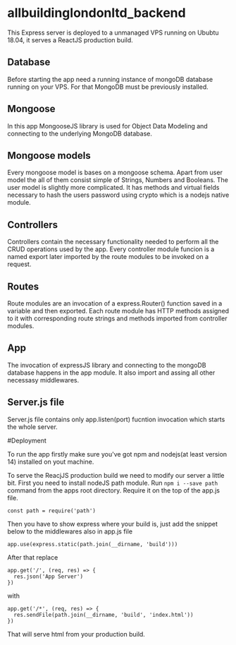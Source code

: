 # allbuildinglondonltd_backend 
This Express server is deployed to a unmanaged VPS running on Ububtu 18.04, it serves a ReactJS production build.



## Database

Before starting the app need a running instance of mongoDB database running on your VPS. For that MongoDB must be previously installed.

## Mongoose 

In this app MongooseJS library is used for Object Data Modeling and connecting to the underlying MongoDB database.

## Mongoose models

Every mongoose model is bases on a mongoose schema.
Apart from user model the all of them consist simple of Strings, Numbers and Booleans.
The user model is slightly more complicated. It has methods and virtual fields necessary to hash the users password using crypto which is a nodejs native module.

## Controllers

Controllers contain the necessary functionality needed to perform all the CRUD operations used by the app.
Every controller module funcion is a named export later imported by the route modules to be invoked on a request.

## Routes

Route modules are an invocation of a express.Router() function saved in a variable and then exported.
Each route module has HTTP methods assigned to it with corresponding route strings and methods imported from controller modules.


## App

The invocation of expressJS library and connecting to the mongoDB database happens in the app module. It also import and assing all other necessasy middlewares.

## Server.js file

Server.js file contains only app.listen(port) fucntion invocation which starts the whole server.


#Deployment

To run the app firstly make sure you've got npm and nodejs(at least version 14) installed on yout machine.

To serve the ReacjJS production build we need to modify our server a little bit.
First you need to install nodeJS path module.
Run ``` npm i --save path ``` command from the apps root directory.
Require it on the top of the app.js file.

``` const path = require('path') ```

Then you have to show express where your build is, just add the snippet below to the middlewares also in app.js file

``` app.use(express.static(path.join(__dirname, 'build'))) ```

After that replace 

```
app.get('/', (req, res) => {
  res.json('App Server')
})

```

with

```
app.get('/*', (req, res) => {
  res.sendFile(path.join(__dirname, 'build', 'index.html'))
})
```

That will serve html from your production build.
